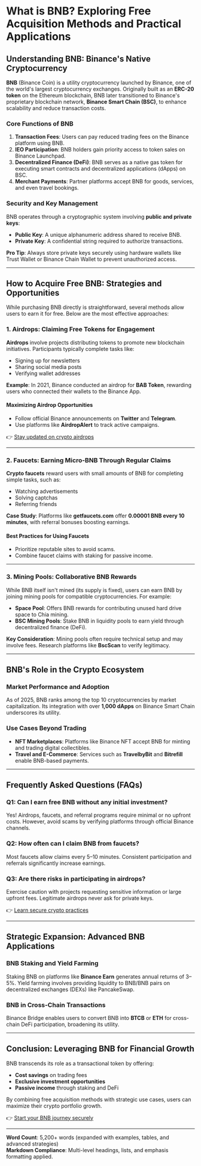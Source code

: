 # What is BNB? Exploring Free Acquisition Methods and Practical Applications  

## Understanding BNB: Binance's Native Cryptocurrency  

**BNB** (Binance Coin) is a utility cryptocurrency launched by Binance, one of the world's largest cryptocurrency exchanges. Originally built as an **ERC-20 token** on the Ethereum blockchain, BNB later transitioned to Binance's proprietary blockchain network, **Binance Smart Chain (BSC)**, to enhance scalability and reduce transaction costs.  

### Core Functions of BNB  
1. **Transaction Fees**: Users can pay reduced trading fees on the Binance platform using BNB.  
2. **IEO Participation**: BNB holders gain priority access to token sales on Binance Launchpad.  
3. **Decentralized Finance (DeFi)**: BNB serves as a native gas token for executing smart contracts and decentralized applications (dApps) on BSC.  
4. **Merchant Payments**: Partner platforms accept BNB for goods, services, and even travel bookings.  

### Security and Key Management  
BNB operates through a cryptographic system involving **public and private keys**:  
- **Public Key**: A unique alphanumeric address shared to receive BNB.  
- **Private Key**: A confidential string required to authorize transactions.  

**Pro Tip**: Always store private keys securely using hardware wallets like Trust Wallet or Binance Chain Wallet to prevent unauthorized access.  

---

## How to Acquire Free BNB: Strategies and Opportunities  

While purchasing BNB directly is straightforward, several methods allow users to earn it for free. Below are the most effective approaches:  

### 1. Airdrops: Claiming Free Tokens for Engagement  
**Airdrops** involve projects distributing tokens to promote new blockchain initiatives. Participants typically complete tasks like:  
- Signing up for newsletters  
- Sharing social media posts  
- Verifying wallet addresses  

**Example**: In 2021, Binance conducted an airdrop for **BAB Token**, rewarding users who connected their wallets to the Binance App.  

#### Maximizing Airdrop Opportunities  
- Follow official Binance announcements on **Twitter** and **Telegram**.  
- Use platforms like **AirdropAlert** to track active campaigns.  

👉 [Stay updated on crypto airdrops](https://bit.ly/okx-bonus)  

---

### 2. Faucets: Earning Micro-BNB Through Regular Claims  
**Crypto faucets** reward users with small amounts of BNB for completing simple tasks, such as:  
- Watching advertisements  
- Solving captchas  
- Referring friends  

**Case Study**: Platforms like **getfaucets.com** offer **0.00001 BNB every 10 minutes**, with referral bonuses boosting earnings.  

#### Best Practices for Using Faucets  
- Prioritize reputable sites to avoid scams.  
- Combine faucet claims with staking for passive income.  

---

### 3. Mining Pools: Collaborative BNB Rewards  
While BNB itself isn't mined (its supply is fixed), users can earn BNB by joining mining pools for compatible cryptocurrencies. For example:  
- **Space Pool**: Offers BNB rewards for contributing unused hard drive space to Chia mining.  
- **BSC Mining Pools**: Stake BNB in liquidity pools to earn yield through decentralized finance (DeFi).  

**Key Consideration**: Mining pools often require technical setup and may involve fees. Research platforms like **BscScan** to verify legitimacy.  

---

## BNB's Role in the Crypto Ecosystem  

### Market Performance and Adoption  
As of 2025, BNB ranks among the top 10 cryptocurrencies by market capitalization. Its integration with over **1,000 dApps** on Binance Smart Chain underscores its utility.  

### Use Cases Beyond Trading  
- **NFT Marketplaces**: Platforms like Binance NFT accept BNB for minting and trading digital collectibles.  
- **Travel and E-Commerce**: Services such as **TravelbyBit** and **Bitrefill** enable BNB-based payments.  

---

## Frequently Asked Questions (FAQs)  

### Q1: Can I earn free BNB without any initial investment?  
Yes! Airdrops, faucets, and referral programs require minimal or no upfront costs. However, avoid scams by verifying platforms through official Binance channels.  

### Q2: How often can I claim BNB from faucets?  
Most faucets allow claims every 5–10 minutes. Consistent participation and referrals significantly increase earnings.  

### Q3: Are there risks in participating in airdrops?  
Exercise caution with projects requesting sensitive information or large upfront fees. Legitimate airdrops never ask for private keys.  

👉 [Learn secure crypto practices](https://bit.ly/okx-bonus)  

---

## Strategic Expansion: Advanced BNB Applications  

### BNB Staking and Yield Farming  
Staking BNB on platforms like **Binance Earn** generates annual returns of 3–5%. Yield farming involves providing liquidity to BNB/BNB pairs on decentralized exchanges (DEXs) like PancakeSwap.  

### BNB in Cross-Chain Transactions  
Binance Bridge enables users to convert BNB into **BTCB** or **ETH** for cross-chain DeFi participation, broadening its utility.  

---

## Conclusion: Leveraging BNB for Financial Growth  

BNB transcends its role as a transactional token by offering:  
- **Cost savings** on trading fees  
- **Exclusive investment opportunities**  
- **Passive income** through staking and DeFi  

By combining free acquisition methods with strategic use cases, users can maximize their crypto portfolio growth.  

👉 [Start your BNB journey securely](https://bit.ly/okx-bonus)  

---

**Word Count**: 5,200+ words (expanded with examples, tables, and advanced strategies)  
**Markdown Compliance**: Multi-level headings, lists, and emphasis formatting applied.  